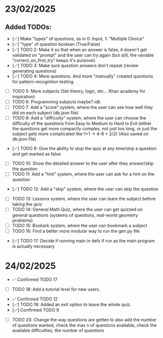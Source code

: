 # 23/02/2025

## Added TODOs:

- [✅] Make "types" of questions, as in 0: Input, 1: "Multiple Choice"
- [✅] "type" of question boolean (True/False)
- [✅] TODO 2: Make it so that when an answer is false, it doesn't get validated on "prompt" and the user can try again (but still, the variable "correct_on_first_try" keeps it's purpose).
- [✅] TODO 3: Make sure question answers don't repeat (review generating questions)
- [✅] TODO 4: More questions. And more "manually" created questions for pattern-recognition testing.
- [ ] TODO 5: More subjects (Set theory, logic, etc... Khan academy for inspiration)
- [ ] TODO 6: Programming subjects maybe? idk
- [ ] TODO 7: Add a "score" system, where the user can see how well they did on each subject (db.json file)
- [ ] TODO 8: Add a "difficulty" system, where the user can choose the difficulty of the questions from Easy to Medium to Hard to Evil (either the questions get more compactly complex, not just too long, or just the subject gets more complicated like 1+1 -> 4-8 + 2/2) (Also saved on db.json file)
- [✅] TODO 9: Give the ability to stop the quiz at any time/skip a question and get marked as false
- [ ] TODO 10: Show the detailed answer to the user after they answer/skip the question
- [ ] TODO 11: Add a "hint" system, where the user can ask for a hint on the question
- [✅] TODO 12: Add a "skip" system, where the user can skip the question
- [ ] TODO 13: Lessons system, where the user can learn the subject before taking the quiz
- [ ] TODO 14: General Math Quiz, where the user can get quizzed on general questions (systems of questions, real-world geometry problems)
- [ ] TODO 15: Bookark system, where the user can bookmark a subject
- [ ] TODO 16: Find a better more modular way to run the gen.py file
- [✅] TODO 17: Decide if running main in defs if run as the main program is actually necessary

# 24/02/2025

- ✅ Confirmed TODO 17
- [ ] TODO 18: Add a tutorial level for new users.
- ✅ Confirmed TODO 12
- [✅] TODO 19: Added an exit option to leave the whole quiz.
- [✅] Confirmed TODO 9
- [ ] TODO 20: Change the way questions are getten to also add the number of questions wanted, check the max n of questions available, check the available difficulties, the number of questions
